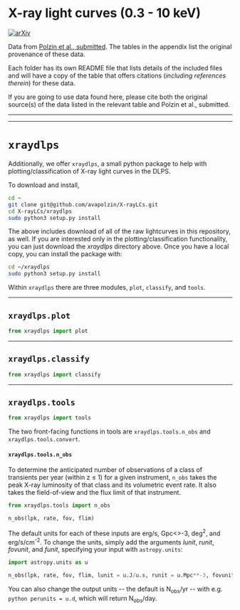 # X-ray light curves (0.3 - 10 keV)
[![arXiv](https://img.shields.io/badge/arXiv-2211.01232-b31b1b)](https://arxiv.org/abs/2211.01232)

Data from [Polzin et al., submitted](https://ui.adsabs.harvard.edu/abs/2022arXiv221101232P/abstract). The tables in the appendix list the original provenance of these data.

Each folder has its own README file that lists details of the included files and will have a copy of the table that offers citations (_including references therein_) for these data.

If you are going to use data found here, please cite both the original source(s) of the data listed in the relevant table and Polzin et al., submitted.

***
***
# `xraydlps`
Additionally, we offer `xraydlps`, a small python package to help with plotting/classification of X-ray light curves in the DLPS.

To download and install, 
```bash
cd ~
git clone git@github.com/avapolzin/X-rayLCs.git
cd X-rayLCs/xraydlps
sudo python3 setup.py install
```
The above includes download of all of the raw lightcurves in this repository, as well. If you are interested only in the plotting/classification functionality, you can just download the *xraydlps* directory above. Once you have a local copy, you can install the package with:
```bash
cd ~/xraydlps
sudo python3 setup.py install
```

Within `xraydlps` there are three modules, `plot`, `classify`, and `tools`. 

***
## `xraydlps.plot`
```python
from xraydlps import plot
```

***
## `xraydlps.classify`
```python
from xraydlps import classify
```

***
## `xraydlps.tools`
```python
from xraydlps import tools
```
The two front-facing functions in tools are `xraydlps.tools.n_obs` and `xraydlps.tools.convert`.

#### `xraydlps.tools.n_obs`
To determine the anticipated number of observations of a class of transients per year (within z &le; 1) for a given instrument, `n_obs` takes the peak X-ray luminosity of that class and its volumetric event rate. It also takes the field-of-view and the flux limit of that instrument.

```python
from xraydlps.tools import n_obs

n_obs(lpk, rate, fov, flim)
```

The default units for each of these inputs are erg/s, Gpc<>-3</sup>, deg<sup>2</sup>, and erg/s/cm<sup>-2</sup>. To change the units, simply add the arguments *lunit*, *runit*, *fovunit*, and *funit*, specifying your input with `astropy.units`:
```python
import astropy.units as u

n_obs(lpk, rate, fov, flim, lunit = u.J/u.s, runit = u.Mpc**-3, fovunit = u.arcmin**2, funit = u.J/u.s/u.m**2)
```

You can also change the output units -- the default is N<sub>obs</sub>/yr -- with e.g. ```python perunits = u.d```, which will return N<sub>obs</sub>/day.



